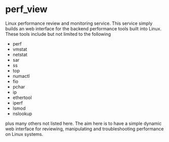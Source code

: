 # perf_view

Linux performance review and monitoring service. This service simply builds an web interface for the backend performance tools built into Linux. These tools include but not limited to the following

- perf
- vmstat
- netstat
- sar
- ss
- top
- numactl
- fio
- pchar
- ip
- ethertool
- iperf
- lsmod
- nslookup

plus many others not listed here. The aim here is to have a simple dynamic web interface for reviewing, manipulating and troubleshooting performance on Linux systems.
